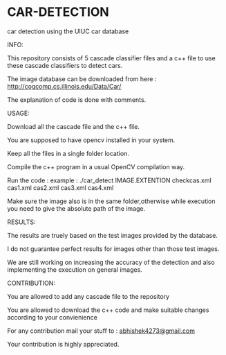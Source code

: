 CAR-DETECTION
=============

car detection using the UIUC car database

INFO:


This repository consists of 5 cascade classifier files and a c++ file to use these cascade classifiers to detect cars.

The image database can be downloaded from here : http://cogcomp.cs.illinois.edu/Data/Car/

The explanation of code is done with comments.



USAGE:


Download all the cascade file and the c++ file.

You are supposed to have opencv installed in your system.

Keep all the files in a single folder location.

Compile the c++ program in a usual OpenCV compilation way.

Run the code : example : ./car_detect IMAGE.EXTENTION checkcas.xml cas1.xml cas2.xml cas3.xml cas4.xml

Make sure the image also is in the same folder,otherwise while execution you need to give the absolute path of the image.



RESULTS:

The results are truely based on the test images provided by the database.

I do not guarantee perfect results for images other than those test images.

We are still working on increasing the accuracy of the detection and also implementing the execution on general images.



CONTRIBUTION:

You are allowed to add any cascade file to the repository

You are allowed to download the c++ code and make suitable changes according to your convienience

For any contribution mail your stuff to : abhishek4273@gmail.com

Your contribution is highly appreciated.
